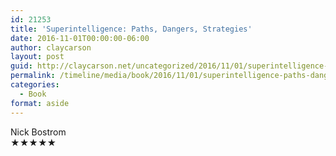 ```yaml
---
id: 21253
title: 'Superintelligence: Paths, Dangers, Strategies'
date: 2016-11-01T00:00:00-06:00
author: claycarson
layout: post
guid: http://claycarson.net/uncategorized/2016/11/01/superintelligence-paths-dangers-strategies/
permalink: /timeline/media/book/2016/11/01/superintelligence-paths-dangers-strategies/
categories:
  - Book
format: aside
---
```

<div class="media-details"></div>

<div class="media-creator">Nick Bostrom</div>

<div class="media-rating">★★★★★</div>
